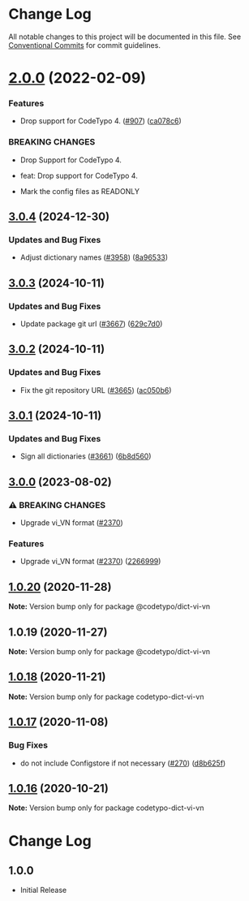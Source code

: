 # Change Log

All notable changes to this project will be documented in this file.
See [Conventional Commits](https://conventionalcommits.org) for commit guidelines.

# [2.0.0](https://github.com/khulnasoft/codetypo/compare/@codetypo/dict-vi-vn@1.0.20...@codetypo/dict-vi-vn@2.0.0) (2022-02-09)


### Features

* Drop support for CodeTypo 4. ([#907](https://github.com/khulnasoft/codetypo/issues/907)) ([ca078c6](https://github.com/khulnasoft/codetypo/commit/ca078c6a2e188cc3cf6276db1ba7e007f0f06f27))


### BREAKING CHANGES

* Drop Support for CodeTypo 4.

* feat: Drop support for CodeTypo 4.
* Mark the config files as READONLY





## [3.0.4](https://github.com/khulnasoft/codetypo/compare/@codetypo/dict-vi-vn@3.0.3...@codetypo/dict-vi-vn@3.0.4) (2024-12-30)


### Updates and Bug Fixes

* Adjust dictionary names ([#3958](https://github.com/khulnasoft/codetypo/issues/3958)) ([8a96533](https://github.com/khulnasoft/codetypo/commit/8a96533bec21280103740868b81559437c413501))

## [3.0.3](https://github.com/khulnasoft/codetypo/compare/@codetypo/dict-vi-vn@3.0.2...@codetypo/dict-vi-vn@3.0.3) (2024-10-11)


### Updates and Bug Fixes

* Update package git url ([#3667](https://github.com/khulnasoft/codetypo/issues/3667)) ([629c7d0](https://github.com/khulnasoft/codetypo/commit/629c7d0a5e1bacad1d3874b1f8372edc3494ef97))

## [3.0.2](https://github.com/khulnasoft/codetypo/compare/@codetypo/dict-vi-vn@3.0.1...@codetypo/dict-vi-vn@3.0.2) (2024-10-11)


### Updates and Bug Fixes

* Fix the git repository URL ([#3665](https://github.com/khulnasoft/codetypo/issues/3665)) ([ac050b6](https://github.com/khulnasoft/codetypo/commit/ac050b697d57820109995e92fac5ccc32ced1723))

## [3.0.1](https://github.com/khulnasoft/codetypo/compare/@codetypo/dict-vi-vn@3.0.0...@codetypo/dict-vi-vn@3.0.1) (2024-10-11)


### Updates and Bug Fixes

* Sign all dictionaries ([#3661](https://github.com/khulnasoft/codetypo/issues/3661)) ([6b8d560](https://github.com/khulnasoft/codetypo/commit/6b8d560cf51a593458ce42bca415859f872cfc97))

## [3.0.0](https://github.com/khulnasoft/codetypo/compare/@codetypo/dict-vi-vn@2.0.0...@codetypo/dict-vi-vn@3.0.0) (2023-08-02)


### ⚠ BREAKING CHANGES

* Upgrade vi_VN format ([#2370](https://github.com/khulnasoft/codetypo/issues/2370))

### Features

* Upgrade vi_VN format ([#2370](https://github.com/khulnasoft/codetypo/issues/2370)) ([2266999](https://github.com/khulnasoft/codetypo/commit/2266999b4bed8b17e94c6f9350af2ea05f23d901))

## [1.0.20](https://github.com/khulnasoft/codetypo/compare/@codetypo/dict-vi-vn@1.0.19...@codetypo/dict-vi-vn@1.0.20) (2020-11-28)

**Note:** Version bump only for package @codetypo/dict-vi-vn





## 1.0.19 (2020-11-27)

**Note:** Version bump only for package @codetypo/dict-vi-vn





## [1.0.18](https://github.com/khulnasoft/codetypo/compare/codetypo-dict-vi-vn@1.0.17...codetypo-dict-vi-vn@1.0.18) (2020-11-21)

**Note:** Version bump only for package codetypo-dict-vi-vn

## [1.0.17](https://github.com/khulnasoft/codetypo/compare/codetypo-dict-vi-vn@1.0.16...codetypo-dict-vi-vn@1.0.17) (2020-11-08)

### Bug Fixes

- do not include Configstore if not necessary ([#270](https://github.com/khulnasoft/codetypo/issues/270)) ([d8b625f](https://github.com/khulnasoft/codetypo/commit/d8b625f2f42d5cc6c4a9390216ac1e5037886e44))

## [1.0.16](https://github.com/khulnasoft/codetypo/compare/codetypo-dict-vi-vn@1.0.15...codetypo-dict-vi-vn@1.0.16) (2020-10-21)

**Note:** Version bump only for package codetypo-dict-vi-vn

# Change Log

## 1.0.0

- Initial Release
